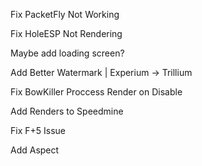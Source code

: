 Fix PacketFly Not Working

Fix HoleESP Not Rendering

Maybe add loading screen?

Add Better Watermark | Experium -> Trillium

Fix BowKiller Proccess Render on Disable

Add Renders to Speedmine

Fix F+5 Issue

Add Aspect
